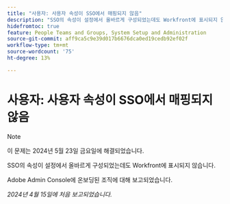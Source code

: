 ```yaml
---
title: "사용자: 사용자 속성이 SSO에서 매핑되지 않음"
description: "SSO의 속성이 설정에서 올바르게 구성되었는데도 Workfront에 표시되지 않습니다."
hidefromtoc: true
feature: People Teams and Groups, System Setup and Administration
source-git-commit: aff9ca5c9e39d017b6676dca0ed19cedb92ef02f
workflow-type: tm+mt
source-wordcount: '75'
ht-degree: 13%

---
```



# 사용자: 사용자 속성이 SSO에서 매핑되지 않음

>[!NOTE]
>
>이 문제는 2024년 5월 23일 금요일에 해결되었습니다.

SSO의 속성이 설정에서 올바르게 구성되었는데도 Workfront에 표시되지 않습니다.

Adobe Admin Console에 온보딩된 조직에 대해 보고되었습니다.

_2024년 4월 15일에 처음 보고되었습니다._
